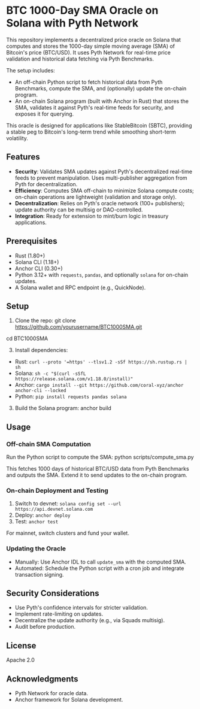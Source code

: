 # BTC 1000-Day SMA Oracle on Solana with Pyth Network

This repository implements a decentralized price oracle on Solana that computes and stores the 1000-day simple moving average (SMA) of Bitcoin's price (BTC/USD). It uses Pyth Network for real-time price validation and historical data fetching via Pyth Benchmarks.

The setup includes:
- An off-chain Python script to fetch historical data from Pyth Benchmarks, compute the SMA, and (optionally) update the on-chain program.
- An on-chain Solana program (built with Anchor in Rust) that stores the SMA, validates it against Pyth's real-time feeds for security, and exposes it for querying.

This oracle is designed for applications like StableBitcoin (SBTC), providing a stable peg to Bitcoin's long-term trend while smoothing short-term volatility.

## Features
- **Security**: Validates SMA updates against Pyth's decentralized real-time feeds to prevent manipulation. Uses multi-publisher aggregation from Pyth for decentralization.
- **Efficiency**: Computes SMA off-chain to minimize Solana compute costs; on-chain operations are lightweight (validation and storage only).
- **Decentralization**: Relies on Pyth's oracle network (100+ publishers); update authority can be multisig or DAO-controlled.
- **Integration**: Ready for extension to mint/burn logic in treasury applications.

## Prerequisites
- Rust (1.80+)
- Solana CLI (1.18+)
- Anchor CLI (0.30+)
- Python 3.12+ with `requests`, `pandas`, and optionally `solana` for on-chain updates.
- A Solana wallet and RPC endpoint (e.g., QuickNode).

## Setup
1. Clone the repo:
git clone https://github.com/yourusername/BTC1000SMA.git

cd BTC1000SMA

3. Install dependencies:
- Rust: `curl --proto '=https' --tlsv1.2 -sSf https://sh.rustup.rs | sh`
- Solana: `sh -c "$(curl -sSfL https://release.solana.com/v1.18.0/install)"`
- Anchor: `cargo install --git https://github.com/coral-xyz/anchor anchor-cli --locked`
- Python: `pip install requests pandas solana`

3. Build the Solana program:
anchor build

## Usage

### Off-chain SMA Computation
Run the Python script to compute the SMA:
python scripts/compute_sma.py

This fetches 1000 days of historical BTC/USD data from Pyth Benchmarks and outputs the SMA. Extend it to send updates to the on-chain program.

### On-chain Deployment and Testing
1. Switch to devnet: `solana config set --url https://api.devnet.solana.com`
2. Deploy: `anchor deploy`
3. Test: `anchor test`

For mainnet, switch clusters and fund your wallet.

### Updating the Oracle
- Manually: Use Anchor IDL to call `update_sma` with the computed SMA.
- Automated: Schedule the Python script with a cron job and integrate transaction signing.

## Security Considerations
- Use Pyth's confidence intervals for stricter validation.
- Implement rate-limiting on updates.
- Decentralize the update authority (e.g., via Squads multisig).
- Audit before production.

## License
Apache 2.0

## Acknowledgments
- Pyth Network for oracle data.
- Anchor framework for Solana development.
